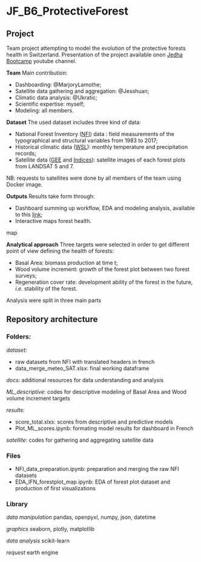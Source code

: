 # JF_B6_ProtectiveForest

## Project

Team project attempting to model the evolution of the protective forests health in Switzerland.
Presentation of the project available onon [Jedha Bootcamp](https://www.youtube.com/channel/UC_eP8EL0XZYwmTf1_m1U6-Q) youtube channel.

**Team**
Main contribution:
- Dashboarding: @MarjoryLamothe;
- Satellite data gathering and aggregation: @Jesshuan;
- Climatic data analysis: @Ukratic;
- Scientific expertise: myself;
- Modeling: all members.

**Dataset**
The used dataset includes three kind of data:
- National Forest Inventory ([NFI](https://lfi.ch/index-fr.php)) data : field measurements of the typographical and structural variables from 1983 to 2017;
- Historical climatic data ([WSL](https://www.wsl.ch/fr/index.html)): monthly temperature and precipitation records;
- Satellite data ([GEE](https://earthengine.google.com/) and [Indices](https://eo4geocourses.github.io/IGIK_Sentinel2-Data-and-Vegetation-Indices/#/)): satellite images of each forest plots from LANDSAT 5 and 7.

NB: requests to satellites were done by all members of the team using Docker image.

**Outputs**
Results take form through:
- Dashboard summing up workflow, EDA and modeling analysis, available to this [link](https://ukratic-protection-forests-dashboard-home-fsgk56.streamlit.app/);
- Interactive maps forest health.

map

**Analytical approach**
Three targets were selected in order to get different point of view defining the health of forests:
 - Basal Area: biomass production at time t;
 - Wood volume increment: growth of the forest plot between two forest surveys;
 - Regeneration cover rate: development ability of the forest in the future, *i.e.* stability of the forest.

Analysis were split in three main parts

## Repository architecture

### Folders:
*dataset*:
- raw datasets from NFI with translated headers in french
- data_merge_meteo_SAT.xlsx: final working dataframe

*docs*: additional resources for data understanding and analysis

*ML_descriptive*: codes for descriptive modeling of Basal Area and Wood volume increment targets

*results*:
- score_total.xlxs: scores from descriptive and predictive models
- Plot_ML_scores.ipynb: formating model results for dashboard in French

*satellite*: codes for gathering and aggregating satellite data

### Files
- NFI_data_preparation.ipynb: preparation and merging the raw NFI datasets
- EDA_IFN_forestplot_map.ipynb: EDA of forest plot dataset and production of first visualizations

### Library
*data manipulation*
pandas, openpyxl, numpy, json, datetime

*graphics*
seaborn, plotly, matplotlib

*data analysis*
scikit-learn

*request*
earth engine